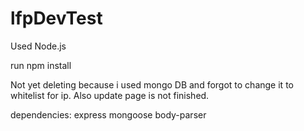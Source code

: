 # lfpDevTest
Used Node.js


run npm install

Not yet deleting because i used mongo DB and forgot to change it to whitelist for ip. Also update page is not finished.

dependencies:
express
mongoose
body-parser
